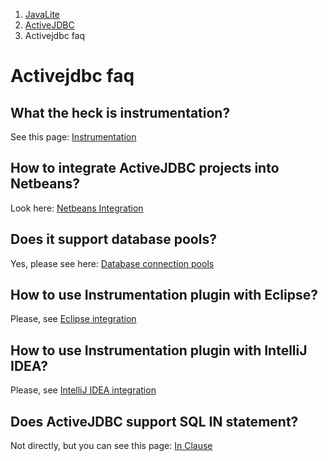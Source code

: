 <ol class=breadcrumb>
   <li><a href=/>JavaLite</a></li>
   <li><a href=/activejdbc>ActiveJDBC</a></li>
   <li class=active>Activejdbc faq</li>
</ol>
<div class=page-header>
   <h1>Activejdbc faq <small></small></h1>
</div>



## What the heck is instrumentation?

See this page: [Instrumentation](instrumentation)

## How to integrate ActiveJDBC projects into Netbeans?

Look here: [Netbeans Integration](netbeansIntegration)

## Does it support database pools?

Yes, please see here: [Database connection pools](database_connection_management#database-connection-pools)

## How to use Instrumentation plugin with Eclipse?

Please, see [Eclipse integration](eclipseIntegration)

## How to use Instrumentation plugin with IntelliJ IDEA?

Please, see [IntelliJ IDEA integration](intellij_idea_integration)

## Does ActiveJDBC support SQL IN statement?

Not directly, but you can see this page: [In Clause](in_clause)

